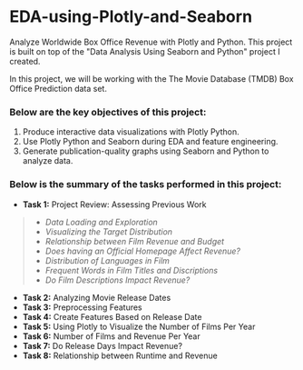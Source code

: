 # EDA-using-Plotly-and-Seaborn
Analyze Worldwide Box Office Revenue with Plotly and Python. This project is built on top of the "Data Analysis Using Seaborn and Python" project I created.


In this project, we will be working with the The Movie Database (TMDB) Box Office Prediction data set.

### Below are the key objectives of this project:
1.	Produce interactive data visualizations with Plotly Python.
2.	Use Plotly Python and Seaborn during EDA and feature engineering.
3. 	Generate publication-quality graphs using Seaborn and Python to analyze data.


### Below is the summary of the tasks performed in this project:
- __Task 1:__ Project Review: Assessing Previous Work
>+ _Data Loading and Exploration_
>+ _Visualizing the Target Distribution_
>+ _Relationship between Film Revenue and Budget_
>+ _Does having an Official Homepage Affect Revenue?_
>+ _Distribution of Languages in Film_
>+ _Frequent Words in Film Titles and Discriptions_
>+ _Do Film Descriptions Impact Revenue?_

- __Task 2:__ Analyzing Movie Release Dates
- __Task 3:__ Preprocessing Features
- __Task 4:__	Create Features Based on Release Date
- __Task 5:__	Using Plotly to Visualize the Number of Films Per Year
- __Task 6:__	Number of Films and Revenue Per Year
- __Task 7:__	Do Release Days Impact Revenue?
- __Task 8:__	Relationship between Runtime and Revenue

